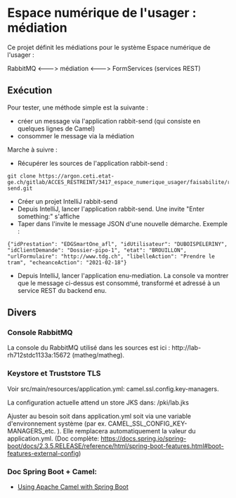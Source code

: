 # Espace numérique de l'usager : médiation

Ce projet définit les médiations pour le système Espace numérique de l'usager :

RabbitMQ <---> médiation <---> FormServices (services REST)

## Exécution

Pour tester, une méthode simple est la suivante :
- créer un message via l'application rabbit-send (qui consiste en quelques lignes de Camel)
- consommer le message via la médiation

Marche à suivre :
- Récupérer les sources de l'application rabbit-send :
```
git clone https://argon.ceti.etat-ge.ch/gitlab/ACCES_RESTREINT/3417_espace_numerique_usager/faisabilite/rabbit-send.git
```
- Créer un projet IntelliJ rabbit-send
- Depuis IntelliJ, lancer l'application rabbit-send. Une invite "Enter something:" s'affiche
- Taper dans l'invite le message JSON d'une nouvelle démarche. Exemple :
```
{"idPrestation": "EDGSmartOne_afl", "idUtilisateur": "DUBOISPELERINY", "idClientDemande": "Dossier-pipo-1", "etat": "BROUILLON", "urlFormulaire": "http://www.tdg.ch", "libelleAction": "Prendre le tram", "echeanceAction": "2021-02-18"} 
```
- Depuis IntelliJ, lancer l'application enu-mediation. La console va montrer que le message ci-dessus est 
consommé, transformé et adressé à un service REST du backend enu. 

## Divers

### Console RabbitMQ
La console du RabbitMQ utilisé dans les sources est ici : http://lab-rh712stdc1133a:15672 (matheg/matheg).

### Keystore et Truststore TLS
Voir src/main/resources/application.yml: camel.ssl.config.key-managers.

La configuration actuelle attend un store JKS dans: /pki/lab.jks

Ajuster au besoin soit dans application.yml soit via une variable d'environnement système (par ex. CAMEL_SSL_CONFIG_KEY-MANAGERS_etc. ). Elle remplacera automatiquement la valeur du application.yml. (Doc complète: https://docs.spring.io/spring-boot/docs/2.3.5.RELEASE/reference/html/spring-boot-features.html#boot-features-external-config)

### Doc Spring Boot + Camel:

* [Using Apache Camel with Spring Boot](https://camel.apache.org/camel-spring-boot/latest/spring-boot.html)
